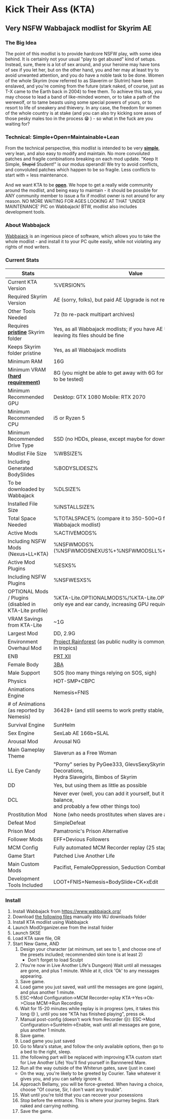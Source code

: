 # Kick Their Ass (KTA) 
## Very NSFW Wabbajack modlist for Skyrim AE

### The Big Idea
The point of this modlist is to provide hardcore NSFW play, with some idea behind. It is certainly not your usual "play to get abused" kind of setups. Instead, sure, there is a lot of sex around, and your heroine may have tons of sex if you let her, but on the other hand, you and her may at least try to avoid unwanted attention, and you do have a noble task to be done. Women of the whole Skyrim (now referred to as Slaverim or Slutrim) have been enslaved, and you're coming from the future (stark naked, of course, just as T-X came to the Earth back in 2004) to free them. To achieve this task, you may choose to lead a band of like-minded women, or to take a path of the werewolf, or to tame beasts using some special powers of yours, or to resort to life of sneakery and thievery. In any case, the freedom for women of the whole country is at stake (and you can also try kicking sore asses of those pesky males too in the process :grin: ) - so what in the fuck are you waiting for? 

### Technical: Simple+Open=Maintainable+Lean
From the technical perspective, this modlist is intended to be very <ins>**simple**</ins>, very lean, and also easy to modify and maintain. No more convoluted patches and fragile combinations breaking on each mod update. "Keep It Simple, ~~Stupid~~ Student!" is our modus operandi! We try to avoid conflicts, and convoluted patches which happen to be so fragile. Less conflicts to start with = less maintenance. 

And we want KTA to be <ins>**open**</ins>. We hope to get a really wide community around the modlist, and being easy to maintain - it should be possible for ANY community member to issue a fix if modlist owner is not around for any reason. NO MORE WAITING FOR AGES LOOKING AT THAT 'UNDER MAINTENANCE' PIC on Wabbajack! BTW, modlist also includes development tools. 

### About Wabbajack
[Wabbajack](https://www.wabbajack.org/) is an ingenious piece of software, which allows you to take the whole modlist - and install it to your PC quite easily, while not violating any rights of mod writers. 

### Current Stats
| Stats | Value |
|-----|-----|
| Current KTA Version | %VERSION% |
| Required Skyrim Version | AE (sorry, folks), but paid AE Upgrade is not required |
| Other Tools Needed | 7z (to re-pack multipart archives) |
| Requires <ins>**pristine**</ins> Skyrim folder | Yes, as all Wabbajack modlists; if you have AE Upgrade - <br> leaving its files should be fine |
| Keeps Skyrim folder pristine | Yes, as all Wabbajack modlists |
| Minimum RAM | 16G  |
| Minimum VRAM <ins>**(hard requirement)**</ins> | 8G (you might be able to get away with 6G for KTA-Lite profile - still to be tested) |
| Minimum Recommended GPU | Desktop: GTX 1080 Mobile: RTX 2070 |
| Minimum Recommended CPU | i5 or Ryzen 5 |
| Minimum Recommended Drive Type | SSD (no HDDs, please, except maybe for downloads folder) |
| Modlist File Size | %WBSIZE% |
| Including Generated BodySlides | %BODYSLIDESZ% |
| To be downloaded by Wabbajack | %DLSIZE% |
| Installed File Size | %INSTALLSIZE% |
| Total Space Needed | %TOTALSPACE% (compare it to 350-500+G for a typical Wabbajack modlist) |
| Active Mods | %ACTIVEMODS% |
| Including NSFW Mods (Nexus+LL+KTA) | %NSFWMODS% (%NSFWMODSNEXUS%+%NSFWMODSLL%+%NSFWMODSKTA%) |
| Active Mod Plugins | %ESXS% |
| Including NSFW Plugins | %NSFWESXS% |
| OPTIONAL Mods / Plugins <br> (disabled in KTA-Lite profile) | %KTA-Lite.OPTIONALMODS%/%KTA-Lite.OPTIONALESXS% (it is only eye and ear candy, increasing GPU requirements a lot )|
| VRAM Savings from KTA-Lite | ~1G | 
| Largest Mod | DD, 2.9G | 
| Environment Overhaul Mod | [Project Rainforest](https://www.nexusmods.com/skyrimspecialedition/mods/20636) (as public nudity is common, at least it should be <br> in tropics) | 
| ENB | [PRT XII](https://www.nexusmods.com/skyrimspecialedition/mods/4743/?tab=files) |
| Female Body | [3BA](https://www.nexusmods.com/skyrimspecialedition/mods/30174) |
| Male Support | SOS (too many things relying on SOS, sigh) |
| Physics | HDT-SMP+CBPC |
| Animations Engine | Nemesis+FNIS |
| # of Animations (as reported by Nemesis) | 36428+ (and still seems to work pretty stable, thanks to Nemesis) |
| Survival Engine | SunHelm |
| Sex Engine | SexLab AE 166b+SLAL |
| Arousal Mod | Arousal NG |
| Main Gameplay Theme | Slaverun as a Free Woman |
| LL Eye Candy | "Porny" series by PyGee333, GlevsSexySkyrim, Diabloesque Decorations, <br> Hydra Slavegirls, Bimbos of Skyrim |
| DD | Yes, but using them as little as possible |
| DCL | Never ever (well, you can add it yourself, but it will ruin gameplay balance, <br> and probably a few other things too) | 
| Prostitution Mod | None (who needs prostitutes when slaves are available for free)? |
| Defeat Mod | SimpleDefeat |
| Prison Mod | Pamatronic's Prison Alternative |
| Follower Mods | EFF+Devious Followers |
| MCM Config | Fully automated MCM Recorder replay (25 stages, ~15-20 minutes) |
| Game Start | Patched Live Another Life | 
| Main Custom Mods | Pacifist, FemaleOppression, Seduction Combat Spell [WIP] | 
| Development Tools Included | LOOT+FNIS+Nemesis+BodySlide+CK+xEdit |

### Install
1. Install Wabbajack from https://www.wabbajack.org/
2. Download [the following files](https://github.com/KTAGirl/KTA/blob/main/manualdl.md) manually into WJ downloads folder
3. Install KTA modlist using Wabbajack
4. Launch ModOrganizer.exe from the install folder
5. Launch SKSE
6. Load KTA save file, OR
7. Start New Game, AND
   1. Design your character (at minimum, set sex to 1, and choose one of the presets included; recommended skin tone is at least 2)
      + Don't forget to load Sculpt     
   3. (You're now in Live Another Life's Dungeon) Wait until all messages are gone, and plus 1 minute. While at it, click 'Ok' to any messages appearing.
   4. Save game.
   5. Load game you just saved, wait until the messages are gone (again), and plus another 1 minute.
   6. ESC->Mod Configuration->MCM Recorder->play KTA->Yes->Ok->Close MCM->Run Recording
   7. Wait for 15-20 minutes while replay is in progress (yes, it takes this long 😒 ), until you see "KTA has finished playing", press ok.
   8. Manual post-config (doesn't work from Recorder 😒): ESC->Mod Configuration->SunHelm->Enable, wait until all messages are gone, plus another 1 minute.
   9. Save game.
   10. Load game you just saved
   11. Go to Mara's statue, and follow the only available options, then go to a bed to the right, sleep.
   12. (the following part will be replaced with improving KTA custom start for Live Another Life) You'll find yourself in Bannnered Mare.
   13. Run all the way outside of the Whiterun gates, save (just in case)
      - On the way, you're likely to be greeted by Courier. Take whatever it gives you, and you can safely ignore it. 
   14. Approach Bellamy, you will be force-greeted. When having a choice, choose "Of course, Sir, I don't want any trouble".
   15. Wait until you're told that you can recover your posessions
   16. Stop before the entrance. This is where your journey begins. Stark naked and carrying nothing.
   17. Save the game.
